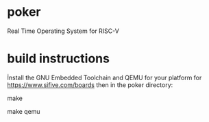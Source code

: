 # poker
Real Time Operating System for RISC-V

# build instructions

İnstall the GNU Embedded Toolchain and QEMU for your platform for https://www.sifive.com/boards then in the poker directory:

make

make qemu
